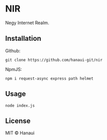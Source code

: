 # NIR
Negy Internet Realm.

## Installation
Github:
```
git clone https://github.com/hanaui-git/nir
```
NpmJS:
```
npm i request-async express path helmet
```

## Usage
```
node index.js
```

## License
MIT © Hanaui